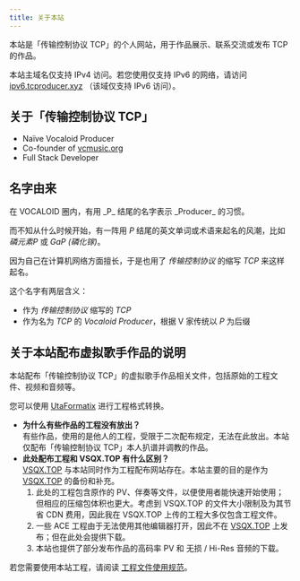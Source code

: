```yaml
---
title: 关于本站
---
```


本站是「传输控制协议 TCP」的个人网站，用于作品展示、联系交流或发布 TCP 的作品。

本站主域名仅支持 IPv4 访问。若您使用仅支持 IPv6 的网络，请访问 [ipv6.tcproducer.xyz](https://ipv6.tcproducer.xyz) （该域仅支持 IPv6 访问）。

<h2 id="about-me">关于「传输控制协议 TCP」</h2>

 - Naïve Vocaloid Producer
 - Co-founder of [vcmusic.org](https://vcmusic.org)
 - Full Stack Developer

<h2 id="name-of-me">名字由来</h2>
在 VOCALOID 圈内，有用 _P_ 结尾的名字表示 _Producer_ 的习惯。

而不知从什么时候开始，有一阵用 _P_ 结尾的英文单词或术语来起名的风潮，比如 _磷元素P_ 或 _GaP (磷化镓)_。

因为自己在计算机网络方面擅长，于是也用了 _传输控制协议_ 的缩写 _TCP_ 来这样起名。

这个名字有两层含义：
 - 作为 _传输控制协议_ 缩写的 _TCP_
 - 作为名为 _TCP_ 的 _Vocaloid Producer_，根据 V 家传统以 _P_ 为后缀

<h2 id="artwork-readme">关于本站配布虚拟歌手作品的说明</h2>

本站配布「传输控制协议 TCP」的虚拟歌手作品相关文件，包括原始的工程文件、视频和音频等。

您可以使用 [UtaFormatix](https://sdercolin.github.io/utaformatix3/) 进行工程格式转换。

 - **为什么有些作品的工程没有放出？**<br>
   有些作品，使用的是他人的工程，受限于二次配布规定，无法在此放出。本站仅配布「传输控制协议 TCP」本人扒谱并调教的作品。
 - **此处配布工程和 VSQX.TOP 有什么区别？**<br>
   [VSQX.TOP](https://vsqx.top) 与本站同时作为工程配布网站存在。本站主要的目的是作为 [VSQX.TOP](https://vsqx.top) 的备份和补充。<br>
    1. 此处的工程包含原作的 PV、伴奏等文件，以便使用者能快速开始使用；但相应的压缩包体积也更大。考虑到 VSQX.TOP 的文件大小限制及为其节省 CDN 费用，因此我在 VSQX.TOP 上传的工程大多仅包含工程文件。<br>
    2. 一些 ACE 工程由于无法使用其他编辑器打开，因此不在 [VSQX.TOP](https://vsqx.top) 上发布；但在此处会提供下载。<br>
    3. 本站也提供了部分发布作品的高码率 PV 和 无损 / Hi-Res 音频的下载。

若您需要使用本站工程，请阅读 [工程文件使用规范](/copyright#artworks)。
